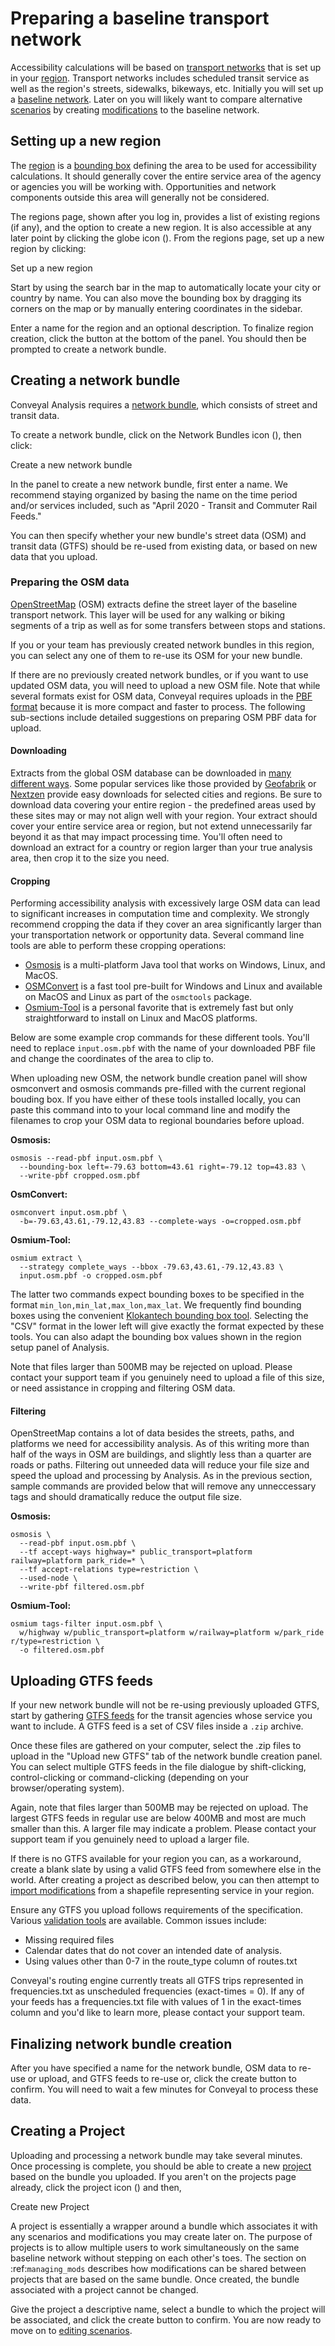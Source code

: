 # Preparing a baseline transport network

Accessibility calculations will be based on [transport networks](../glossary.md#transport-network) that is set up in your [region](../glossary.md#region). Transport networks includes scheduled transit service as well as the region's streets, sidewalks, bikeways, etc. Initially you will set up a [baseline network](../glossary.md#baseline-network). Later on you will likely want to compare alternative [scenarios](../glossary.md#scenario) by creating [modifications](../glossary.md#modification) to the baseline network.

## Setting up a new region

The [region](../glossary.md#region) is a [bounding box](https://wiki.openstreetmap.org/wiki/Bounding_Box) defining the area to be used for accessibility calculations. It should generally cover the entire service area of the agency or agencies you will be working with. Opportunities and network components outside this area will generally not be considered.

The regions page, shown after you log in, provides a list of existing regions (if any), and the option to create a new region. It is also accessible at any later point by clicking the globe icon (<i class="fa fa-globe"></i>). From the regions page, set up a new region by clicking:

<span class="btn btn-success"><i class="fa fa-plus"></i> Set up a new region</span>

Start by using the search bar in the map to automatically locate your city or country by name. You can also move the bounding box by dragging its corners on the map or by manually entering coordinates in the sidebar.

Enter a name for the region and an optional description. To finalize region creation, click the button at the bottom of the panel. You should then be prompted to create a network bundle.

## Creating a network bundle

Conveyal Analysis requires a [network bundle](../glossary.md#network-bundle), which consists of street and transit data.

To create a network bundle, click on the Network Bundles icon (<i class="fa fa-database"></i>), then click:

<span class="btn btn-success"><i class="fa fa-plus"></i> Create a new network bundle</span>

In the panel to create a new network bundle, first enter a name. We recommend staying organized by basing the name on the time period and/or services included, such as "April 2020 - Transit and Commuter Rail Feeds."

You can then specify whether your new bundle's street data (OSM) and transit data (GTFS) should be re-used from existing data, or based on new data that you upload.

### Preparing the OSM data

[OpenStreetMap](https://www.openstreetmap.org) (OSM) extracts define the street layer of the baseline transport network. This layer will be used for any walking or biking segments of a trip as well as for some transfers between stops and stations.

If you or your team has previously created network bundles in this region, you can select any one of them to re-use its OSM for your new bundle.

If there are no previously created network bundles, or if you want to use updated OSM data, you will need to upload a new OSM file. Note that while several formats exist for OSM data, Conveyal requires uploads in the [PBF format](https://wiki.openstreetmap.org/wiki/PBF_Format) because it is more compact and faster to process. The following sub-sections include detailed suggestions on preparing OSM PBF data for upload.

#### Downloading

Extracts from the global OSM database can be downloaded in [many different ways](https://wiki.openstreetmap.org/wiki/Downloading_data). Some popular services like those provided by [Geofabrik](http://download.geofabrik.de) or [Nextzen](https://metro-extracts.nextzen.org/) provide easy downloads for selected cities and regions. Be sure to download data covering your entire region - the predefined areas used by these sites may or may not align well with your region. Your extract should cover your entire service area or region, but not extend unnecessarily far beyond it as that may impact processing time. You'll often need to download an extract for a country or region larger than your true analysis area, then crop it to the size you need.

#### Cropping

Performing accessibility analysis with excessively large OSM data can lead to significant increases in computation time and complexity. We strongly recommend cropping the data if they cover an area significantly larger than your transportation network or opportunity data. Several command line tools are able to perform these cropping operations:

- [Osmosis](https://wiki.openstreetmap.org/wiki/Osmosis) is a multi-platform Java tool that works on Windows, Linux, and MacOS.
- [OSMConvert](https://wiki.openstreetmap.org/wiki/Osmconvert) is a fast tool pre-built for Windows and Linux and available on MacOS and Linux as part of the `osmctools` package.
- [Osmium-Tool](https://wiki.openstreetmap.org/wiki/Osmium) is a personal favorite that is extremely fast but only straightforward to install on Linux and MacOS platforms.

Below are some example crop commands for these different tools. You'll need to replace `input.osm.pbf` with the name of your downloaded PBF file and change the coordinates of the area to clip to.

When uploading new OSM, the network bundle creation panel will show osmconvert and osmosis commands pre-filled with the current regional bouding box. If you have either of these tools installed locally, you can paste this command into to your local command line and modify the filenames to crop your OSM data to regional boundaries before upload.

**Osmosis:**

```shell
osmosis --read-pbf input.osm.pbf \
  --bounding-box left=-79.63 bottom=43.61 right=-79.12 top=43.83 \
  --write-pbf cropped.osm.pbf
```

**OsmConvert:**

```shell
osmconvert input.osm.pbf \
  -b=-79.63,43.61,-79.12,43.83 --complete-ways -o=cropped.osm.pbf
```

**Osmium-Tool:**

```shell
osmium extract \
  --strategy complete_ways --bbox -79.63,43.61,-79.12,43.83 \
  input.osm.pbf -o cropped.osm.pbf
```

The latter two commands expect bounding boxes to be specified in the format `min_lon,min_lat,max_lon,max_lat`. We frequently find bounding boxes using the convenient [Klokantech bounding box tool](https://boundingbox.klokantech.com/). Selecting the "CSV" format in the lower left will give exactly the format expected by these tools. You can also adapt the bounding box values shown in the region setup panel of Analysis.

Note that files larger than 500MB may be rejected on upload. Please contact your support team if you genuinely need to upload a file of this size, or need assistance in cropping and filtering OSM data.

#### Filtering

OpenStreetMap contains a lot of data besides the streets, paths, and platforms we need for accessibility analysis. As of this writing more than half of the ways in OSM are buildings, and slightly less than a quarter are roads or paths. Filtering out unneeded data will reduce your file size and speed the upload and processing by Analysis. As in the previous section, sample commands are provided below that will remove any unneccessary tags and should dramatically reduce the output file size.

**Osmosis:**

```shell
osmosis \
  --read-pbf input.osm.pbf \
  --tf accept-ways highway=* public_transport=platform railway=platform park_ride=* \
  --tf accept-relations type=restriction \
  --used-node \
  --write-pbf filtered.osm.pbf
```

**Osmium-Tool:**

```shell
osmium tags-filter input.osm.pbf \
  w/highway w/public_transport=platform w/railway=platform w/park_ride r/type=restriction \
  -o filtered.osm.pbf
```

## Uploading GTFS feeds

If your new network bundle will not be re-using previously uploaded GTFS, start by gathering [GTFS feeds](../glossary.md#GTFS--GTFS-feed) for the transit agencies whose service you want to include. A GTFS feed is a set of CSV files inside a `.zip` archive.

Once these files are gathered on your computer, select the .zip files to upload in the "Upload new GTFS" tab of the network bundle creation panel. You can select multiple GTFS feeds in the file dialogue by shift-clicking, control-clicking or command-clicking (depending on your browser/operating system).

Again, note that files larger than 500MB may be rejected on upload. The largest GTFS feeds in regular use are below 400MB and most are much smaller than this. A larger file may indicate a problem. Please contact your support team if you genuinely need to upload a larger file.

If there is no GTFS available for your region you can, as a workaround, create a blank slate by using a valid GTFS feed from somewhere else in the world. After creating a project as described below, you can then attempt to [import modifications](../edit-scenario/usage.html#importing-modifications) from a shapefile representing service in your region.

Ensure any GTFS you upload follows requirements of the specification. Various [validation tools](https://gtfs.org/testing/) are available. Common issues include:

- Missing required files
- Calendar dates that do not cover an intended date of analysis.
- Using values other than 0-7 in the route_type column of routes.txt

Conveyal's routing engine currently treats all GTFS trips represented in frequencies.txt as unscheduled frequencies (exact-times = 0). If any of your feeds has a frequencies.txt file with values of 1 in the exact-times column and you'd like to learn more, please contact your support team.

## Finalizing network bundle creation

After you have specified a name for the network bundle, OSM data to re-use or upload, and GTFS feeds to re-use or, click the create button to confirm. You will need to wait a few minutes for Conveyal to process these data.

## Creating a Project

Uploading and processing a network bundle may take several minutes. Once processing is complete, you should be able to create a new [project](../glossary.md#project) based on the bundle you uploaded. If you aren't on the projects page already, click the project icon (<i class="fa fa-cubes"></i>) and then,

<span class="btn btn-success"><i class="fa fa-plus"></i> Create new Project</span>

A project is essentially a wrapper around a bundle which associates it with any scenarios and modifications you may create later on. The purpose of projects is to allow multiple users to work simultaneously on the same baseline network without stepping on each other's toes. The section on :ref:`managing_mods` describes how modifications can be shared between projects that are based on the same bundle. Once created, the bundle associated with a project cannot be changed.

Give the project a descriptive name, select a bundle to which the project will be associated, and click the create button to confirm.
You are now ready to move on to [editing scenarios](../edit-scenario).
